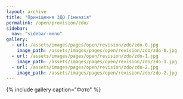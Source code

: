 ```yaml
---
layout: archive
title: "Приміщення ЗДО Гімназія"
permalink: /open/provision/zdo/
sidebar:
  nav: "sidebar-menu"
gallery:
  - url: /assets/images/pages/open/revision/zdo/zdo-0.jpg
    image_path: /assets/images/pages/open/revision/zdo/zdo-0.jpg
  - url: /assets/images/pages/open/revision/zdo/zdo-1.jpg
    image_path: /assets/images/pages/open/revision/zdo/zdo-1.jpg
  - url: /assets/images/pages/open/revision/zdo/zdo-2.jpg
    image_path: /assets/images/pages/open/revision/zdo/zdo-2.jpg
---
```


{% include gallery caption="Фото" %}
